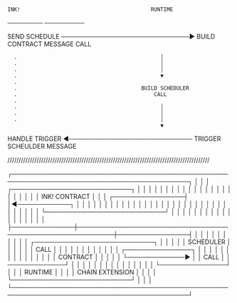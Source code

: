     INK!                                         RUNTIME
  ────────                                      ─────────


SEND SCHEDULE  ─────────────────────────────► BUILD CONTRACT
   MESSAGE                                        CALL

      .                                             │
      .                                             │
      .                                             │
      .                                             ▼
      .
      .                                       BUILD SCHEDULER
      .                                           CALL
      .
      .                                             │
      .                                             │
      .                                             │
                                                    ▼
HANDLE TRIGGER  ◄──────────────────────────── TRIGGER SCHEULDER
   MESSAGE



//////////////////////////////////////////////////////////////////////////////////////////



┌──────────────────────────────────────────────────────────────────────────────────────────┐
│                                                                                          │
│                               ┌───────────────────────────┐                              │
│                               │                           │                              │
│                               │                           │                              │
│                               │                           │                              │
│                               │                           │                              │
│                               │                           │                              │
│                               │       INK! CONTRACT       │                              │
│              ┌────────────────┤                           │◄────────────┐                │
│              │                │                           │             │                │
│              │                │                           │             │                │
│              │                │                           │             │                │
│              │                │                           │             │                │
│              │                │                           │             │                │
│              │                └───────────────────────────┘             │                │
│              │                                                          │                │
│              │                                                          │                │
│              │                                                          │                │
│              │                                                          │                │
├──────────────┼──────────────────────────────────────────────────────────┼────────────────┤
│              │                                                          │                │
│              │                                                          │                │
│              │               ┌───────────────────────────┐              │                │
│              │               │         SCHEDULER         │              │                │
│              │               │           CALL            │              │                │
│              │               │                           │              │                │
│              │               │     ┌───────────────┐     │              │                │
│              │               │     │               │     │              │                │
│              │               │     │   CONTRACT    │     │              │                │
│              └─────────────► │     │     CALL      │     │ ─────────────┘                │
│                              │     │               │     │                               │
│                              │     │               │     │                               │
│                              │     └───────────────┘     │                               │
│       RUNTIME                │                           │                               │
│   CHAIN EXTENSION            │                           │                               │
│                              └───────────────────────────┘                               │
│                                                                                          │
└──────────────────────────────────────────────────────────────────────────────────────────┘
